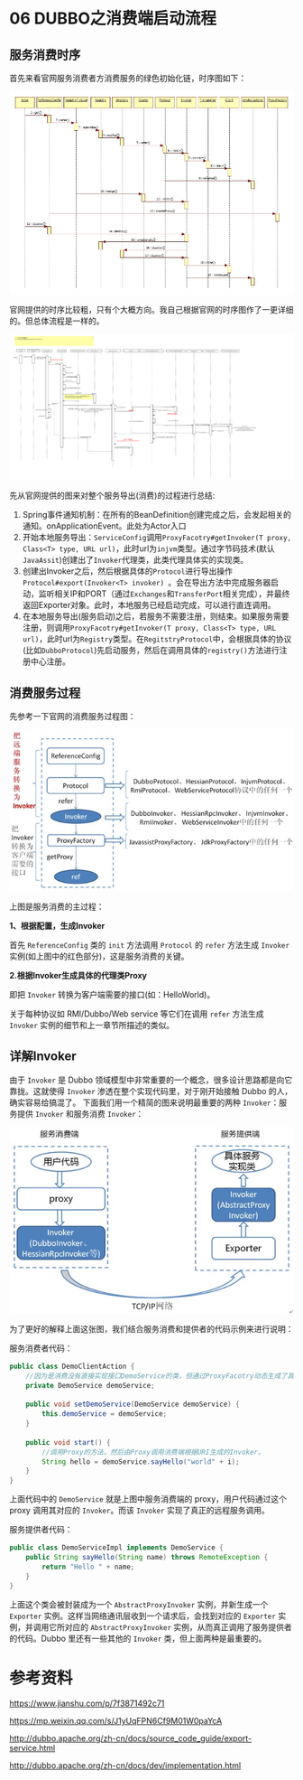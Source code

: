 # 06 DUBBO之消费端启动流程

## 服务消费时序

首先来看官网服务消费者方消费服务的绿色初始化链，时序图如下：

![1](./images/06/1.jpg)

官网提供的时序比较粗，只有个大概方向。我自己根据官网的时序图作了一更详细的。但总体流程是一样的。

![2](./images/05/2.png)

先从官网提供的图来对整个服务导出(消费)的过程进行总结:

1. Spring事件通知机制：在所有的BeanDefinition创建完成之后，会发起相关的通知。onApplicationEvent。此处为Actor入口
2. 开始本地服务导出：`ServiceConfig`调用`ProxyFacotry#getInvoker(T proxy, Class<T> type, URL url)`，此时url为`injvm`类型。通过字节码技术(默认`JavaAssit`)创建出了`Invoker`代理类，此类代理具体实的实现类。
3. 创建出Invoker之后，然后根据具体的`Protocol`进行导出操作`Protocol#export(Invoker<T> invoker) `。会在导出方法中完成服务器启动，监听相关IP和PORT（通过`Exchanges`和`TransferPort`相关完成），并最终返回Exporter对象。此时，本地服务已经启动完成，可以进行直连调用。
4. 在本地服务导出(服务启动)之后，若服务不需要注册，则结束。如果服务需要注册，则调用`ProxyFacotry#getInvoker(T proxy, Class<T> type, URL url)`，此时url为`Registry`类型。在`RegitstryProtocol`中，会根据具体的协议(比如`DubboProtocol`)先启动服务，然后在调用具体的`registry()`方法进行注册中心注册。

## 消费服务过程

先参考一下官网的消费服务过程图：

![3](./images/06/3.jpg)

上图是服务消费的主过程：

**1、根据配置，生成Invoker**

首先 `ReferenceConfig` 类的 `init` 方法调用 `Protocol` 的 `refer` 方法生成 `Invoker` 实例(如上图中的红色部分)，这是服务消费的关键。

**2.根据Invoker生成具体的代理类Proxy**

即把 `Invoker` 转换为客户端需要的接口(如：HelloWorld)。

关于每种协议如 RMI/Dubbo/Web service 等它们在调用 `refer` 方法生成 `Invoker` 实例的细节和上一章节所描述的类似。

## 详解Invoker

由于 `Invoker` 是 Dubbo 领域模型中非常重要的一个概念，很多设计思路都是向它靠拢。这就使得 `Invoker` 渗透在整个实现代码里，对于刚开始接触 Dubbo 的人，确实容易给搞混了。 下面我们用一个精简的图来说明最重要的两种 `Invoker`：服务提供 `Invoker` 和服务消费 `Invoker`：

![4](./images/06/4.jpg)

为了更好的解释上面这张图，我们结合服务消费和提供者的代码示例来进行说明：

服务消费者代码：

```java
public class DemoClientAction {
 	//因为是消费没有直接实现接口DemoService的类，但通过ProxyFacotry动态生成了其实现类，在Dubbo中称这个实现类为Proxy。
    private DemoService demoService;
 
    public void setDemoService(DemoService demoService) {
        this.demoService = demoService;
    }
 
    public void start() {
        //调用Proxy的方法，然后由Proxy调用消费端根据URI生成的Invoker。
        String hello = demoService.sayHello("world" + i);
    }
}
```

上面代码中的 `DemoService` 就是上图中服务消费端的 proxy，用户代码通过这个 proxy 调用其对应的 `Invoker`。而该 `Invoker` 实现了真正的远程服务调用。

服务提供者代码：

```java
public class DemoServiceImpl implements DemoService {
    public String sayHello(String name) throws RemoteException {
        return "Hello " + name;
    }
}
```

上面这个类会被封装成为一个 `AbstractProxyInvoker` 实例，并新生成一个 `Exporter` 实例。这样当网络通讯层收到一个请求后，会找到对应的 `Exporter` 实例，并调用它所对应的 `AbstractProxyInvoker` 实例，从而真正调用了服务提供者的代码。Dubbo 里还有一些其他的 `Invoker` 类，但上面两种是最重要的。

# 参考资料

https://www.jianshu.com/p/7f3871492c71

https://mp.weixin.qq.com/s/J1yUqFPN6Cf9M01W0paYcA

http://dubbo.apache.org/zh-cn/docs/source_code_guide/export-service.html

 http://dubbo.apache.org/zh-cn/docs/dev/implementation.html 